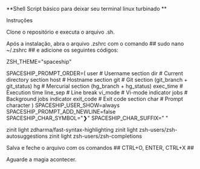 **Shell Script básico para deixar seu terminal linux turbinado **

Instruções

Clone o repositório e executa o arquivo .sh.

Após a instalação, abra o arquivo .zshrc com o comando ## sudo nano ~/.zshrc ## e adicione os seguintes códigos:

  ZSH_THEME="spaceship"

  SPACESHIP_PROMPT_ORDER=(
  user          # Username section
  dir           # Current directory section
  host          # Hostname section
  git           # Git section (git_branch + git_status)
  hg            # Mercurial section (hg_branch  + hg_status)
  exec_time     # Execution time
  line_sep      # Line break
  vi_mode       # Vi-mode indicator
  jobs          # Background jobs indicator
  exit_code     # Exit code section
  char          # Prompt character
  )
  SPACESHIP_USER_SHOW=always
  SPACESHIP_PROMPT_ADD_NEWLINE=false
  SPACESHIP_CHAR_SYMBOL="❯"
  SPACESHIP_CHAR_SUFFIX=" "
  
  zinit light zdharma/fast-syntax-highlighting
  zinit light zsh-users/zsh-autosuggestions
  zinit light zsh-users/zsh-completions
  
Salva e feche o arquivo com os comandos ## CTRL+O, ENTER, CTRL+X ## 

Aguarde a magia acontecer.
